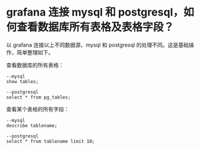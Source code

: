 # grafana 连接 mysql 和 postgresql，如何查看数据库所有表格及表格字段？

以 grafana 连接以上不同数据源，mysql 和 postgresql 的处理不同。这是基础操作，简单整理如下。

查看数据库的所有表格：

```mysql
--mysql
show tables;

```

```postgresql
--postgresql
select * from pg_tables;

```

查看某个表格的所有字段：
```mysql
--mysql
describe tablename;
```

```postgresql
--postgresql
select * from tablename limit 10;
```

